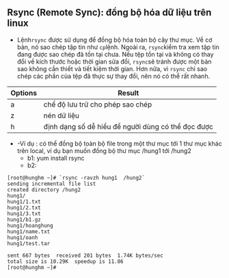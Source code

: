 ## Rsync (Remote Sync): đồng bộ hóa dữ liệu trên linux
- Lệnh`rsync` được sử dụng để đồng bộ hóa toàn bộ cây thư mục. Về cơ bản, nó sao chép tập tin như `cp`lệnh. Ngoài ra, `rsync`kiểm tra xem tập tin đang được sao chép đã tồn tại chưa. Nếu tệp tồn tại và không có thay đổi về kích thước hoặc thời gian sửa đổi, `rsync`sẽ tránh được một bản sao không cần thiết và tiết kiệm thời gian. Hơn nữa, vì `rsync` chỉ sao chép các phần của tệp đã thực sự thay đổi, nên nó có thể rất nhanh.

|Options|Result |
|---|---|
|a| chế độ lưu trữ cho phép sao chép|
|z|nén dữ liệu|
|h|định dạng số dễ hiểu để người dùng có thể đọc được |

- -Ví dụ : có thể đồng bộ toàn bộ file trong một thư mục tới 1 thư mục khác trên local, ví dụ bạn muốn đồng bộ thư mục /hung1 tới /hung2
    - b1: yum install rsync
    - b2:
```
[root@hunghm ~]# `rsync -ravzh hung1  /hung2`
sending incremental file list
created directory /hung2
hung1/
hung1/1.txt
hung1/2.txt
hung1/3.txt
hung1/b1.gz
hung1/hoanghung
hung1/name.txt
hung1/oanh
hung1/test.tar

sent 667 bytes  received 201 bytes  1.74K bytes/sec
total size is 10.29K  speedup is 11.86
[root@hunghm ~]#

```

<a name="Data Backup">